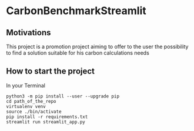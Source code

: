 # CarbonBenchmarkStreamlit

## Motivations
This project is a promotion project aiming to offer to the user the possibility to find a solution suitable for his carbon calculations needs

## How to start the project 
In your Terminal
```
python3 -m pip install --user --upgrade pip
cd path_of_the_repo
virtualenv venv
source ./bin/activate
pip install -r requirements.txt
streamlit run streamlit_app.py
```
